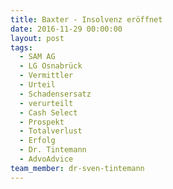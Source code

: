 ```yaml
---
title: Baxter - Insolvenz eröffnet
date: 2016-11-29 00:00:00
layout: post
tags:
  - SAM AG
  - LG Osnabrück
  - Vermittler
  - Urteil
  - Schadensersatz
  - verurteilt
  - Cash Select
  - Prospekt
  - Totalverlust
  - Erfolg
  - Dr. Tintemann
  - AdvoAdvice
team_member: dr-sven-tintemann
---
```

